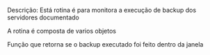 

Descrição:
Está rotina é para monitora a execução de backup dos servidores documentado





A rotina é composta de varios objetos





Função que retorna se o backup executado foi feito dentro da janela 